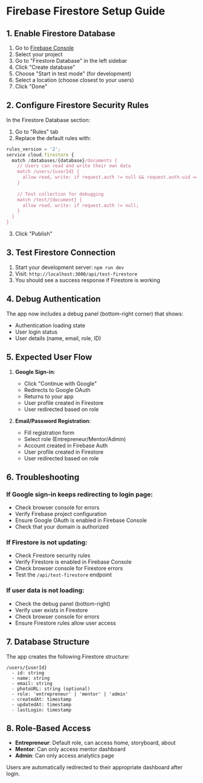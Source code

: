 # Firebase Firestore Setup Guide

## 1. Enable Firestore Database

1. Go to [Firebase Console](https://console.firebase.google.com/)
2. Select your project
3. Go to "Firestore Database" in the left sidebar
4. Click "Create database"
5. Choose "Start in test mode" (for development)
6. Select a location (choose closest to your users)
7. Click "Done"

## 2. Configure Firestore Security Rules

In the Firestore Database section:

1. Go to "Rules" tab
2. Replace the default rules with:

```javascript
rules_version = '2';
service cloud.firestore {
  match /databases/{database}/documents {
    // Users can read and write their own data
    match /users/{userId} {
      allow read, write: if request.auth != null && request.auth.uid == userId;
    }
    
    // Test collection for debugging
    match /test/{document} {
      allow read, write: if request.auth != null;
    }
  }
}
```

3. Click "Publish"

## 3. Test Firestore Connection

1. Start your development server: `npm run dev`
2. Visit: `http://localhost:3000/api/test-firestore`
3. You should see a success response if Firestore is working

## 4. Debug Authentication

The app now includes a debug panel (bottom-right corner) that shows:
- Authentication loading state
- User login status
- User details (name, email, role, ID)

## 5. Expected User Flow

1. **Google Sign-in**:
   - Click "Continue with Google"
   - Redirects to Google OAuth
   - Returns to your app
   - User profile created in Firestore
   - User redirected based on role

2. **Email/Password Registration**:
   - Fill registration form
   - Select role (Entrepreneur/Mentor/Admin)
   - Account created in Firebase Auth
   - User profile created in Firestore
   - User redirected based on role

## 6. Troubleshooting

### If Google sign-in keeps redirecting to login page:
- Check browser console for errors
- Verify Firebase project configuration
- Ensure Google OAuth is enabled in Firebase Console
- Check that your domain is authorized

### If Firestore is not updating:
- Check Firestore security rules
- Verify Firestore is enabled in Firebase Console
- Check browser console for Firestore errors
- Test the `/api/test-firestore` endpoint

### If user data is not loading:
- Check the debug panel (bottom-right)
- Verify user exists in Firestore
- Check browser console for errors
- Ensure Firestore rules allow user access

## 7. Database Structure

The app creates the following Firestore structure:

```
/users/{userId}
  - id: string
  - name: string
  - email: string
  - photoURL: string (optional)
  - role: 'entrepreneur' | 'mentor' | 'admin'
  - createdAt: timestamp
  - updatedAt: timestamp
  - lastLogin: timestamp
```

## 8. Role-Based Access

- **Entrepreneur**: Default role, can access home, storyboard, about
- **Mentor**: Can only access mentor dashboard
- **Admin**: Can only access analytics page

Users are automatically redirected to their appropriate dashboard after login.
